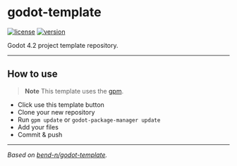 # godot-template

[![license](https://img.shields.io/badge/License-MIT-blue)](https://github.com/bend-n/godot-actions/blob/main/LICENSE "License")
[![version](https://img.shields.io/badge/4.2-blue?logo=godot-engine&logoColor=white&label=godot)](https://godotengine.org "Made with godot")

Godot 4.2 project template repository.

---

## How to use

> **Note**
> This template uses the [gpm](https://github.com/godot-package-manager#the-godot-package-manager).

- Click use this template button
- Clone your new repository
- Run `gpm update` or `godot-package-manager update`
- Add your files
- Commit & push

---

_Based on [bend-n/godot-template](https://github.com/bend-n/godot-template)._
